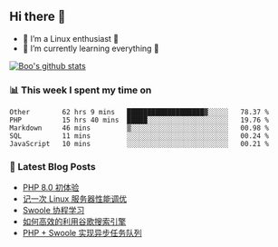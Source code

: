 ## Hi there 👋
* 🔭 I’m a Linux enthusiast 🐧️
* 🏃️ I’m currently learning everything 🏃️

[![Boo's github stats](https://github-readme-stats.vercel.app/api?username=0xAiKang)](https://github.com/anuraghazra/github-readme-stats)

<!-- [![Most Used Langs](https://github-readme-stats.vercel.app/api/top-langs/?username=0xAiKang)](https://github.com/anuraghazra/github-readme-stats) -->

### 📊 This week I spent my time on
<!--START_SECTION:waka-->
```text
Other        62 hrs 9 mins   ███████████████████▓░░░░░   78.37 % 
PHP          15 hrs 40 mins  █████░░░░░░░░░░░░░░░░░░░░   19.76 % 
Markdown     46 mins         ▒░░░░░░░░░░░░░░░░░░░░░░░░   00.98 % 
SQL          11 mins         ░░░░░░░░░░░░░░░░░░░░░░░░░   00.24 % 
JavaScript   10 mins         ░░░░░░░░░░░░░░░░░░░░░░░░░   00.21 % 
```
<!--END_SECTION:waka-->

### 📕 Latest Blog Posts
<!-- BLOG-POST-LIST:START -->
- [PHP 8.0 初体验](https://www.0x2beace.com/php-8-0-first-experience/)
- [记一次 Linux 服务器性能调优](https://www.0x2beace.com/remember-a-Linux-server-performance-tuning/)
- [Swoole 协程学习](https://www.0x2beace.com/swoole-coroutine-learning/)
- [如何高效的利用谷歌搜索引擎](https://www.0x2beace.com/how-to-use-google-search-engine-efficiently/)
- [PHP + Swoole 实现异步任务队列](https://www.0x2beace.com/php-swoole-to-achieve-asynchronous-task-queue/)
<!-- BLOG-POST-LIST:END -->

